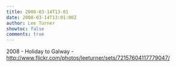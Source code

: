 ```yaml
---
title: 2008-03-14T13-01
date: 2008-03-14T13:01:00Z
author: Lee Turner
showtoc: false
comments: true
---
```


2008 - Holiday to Galway - http://www.flickr.com/photos/leeturner/sets/72157604117779047/

